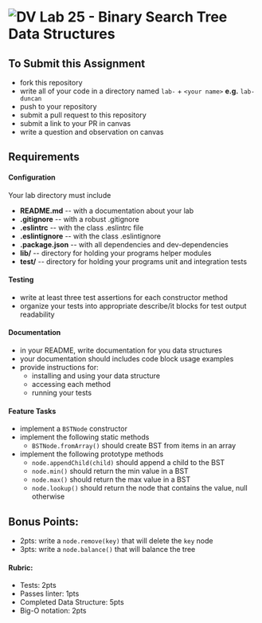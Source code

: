 ![DV](https://www.deltavcodeschool.com/wp-content/uploads/DeltaV.png) Lab 25 - Binary Search Tree Data Structures
====

## To Submit this Assignment
  * fork this repository
  * write all of your code in a directory named `lab-` + `<your name>` **e.g.** `lab-duncan`
  * push to your repository
  * submit a pull request to this repository
  * submit a link to your PR in canvas
  * write a question and observation on canvas

## Requirements  
#### Configuration  
<!-- list of files, configurations, tools, etc that are required -->
  Your lab directory must include   
  * **README.md** -- with a documentation about your lab
  * **.gitignore** -- with a robust .gitignore
  * **.eslintrc** -- with the class .eslintrc file
  * **.eslintignore** -- with the class .eslintignore
  * **.package.json** -- with all dependencies and dev-dependencies
  * **lib/** -- directory for holding your programs helper modules
  * **test/** -- directory for holding your programs unit and integration tests

#### Testing  
  * write at least three test assertions for each constructor method
  * organize your tests into appropriate describe/it blocks for test output readability

####  Documentation  
  * in your README, write documentation for you data structures
  * your documentation should includes code block usage examples
  * provide instructions for:
    * installing and using your data structure
    * accessing each method
    * running your tests

#### Feature Tasks  
* implement a `BSTNode` constructor
* implement the following static methods
  * `BSTNode.fromArray()` should create BST from items in an array
* implement the following prototype methods
  * `node.appendChild(child)` should append a child to the BST
  * `node.min()` should return the min value in a BST
  * `node.max()` should return the max value in a BST
  * `node.lookup()` should return the node that contains the value, null otherwise

## Bonus Points:
  * 2pts: write a `node.remove(key)` that will delete the `key` node
  * 3pts: write a `node.balance()` that will balance the tree

#### Rubric:
  * Tests: 2pts
  * Passes linter: 1pts
  * Completed Data Structure: 5pts
  * Big-O notation: 2pts
